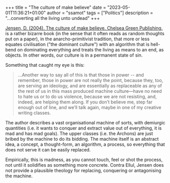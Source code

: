 +++
title = "The culture of make believe"
date = "2023-05-01T11:36:21+01:00"
author = "ssamot"
tags = ["Politics"]
description = "...converting all the living unto undead"
+++

[Jensen, D. (2004). The culture of make believe. Chelsea Green Publishing.](https://books.google.co.uk/books?id=v2l39w5AtIMC) is a rather bizarre book (in the sense that it often reads as random thoughts put on a paper), in the anarcho-primitivist tradition, that more or less equates civilisation ("the dominant culture") with an algorithm that is hell-bend on dominating everything and treats the living as means to an end, as objects. In other words, our culture is in a permanent state of sin. 

Something that caught my eye is this:  


> ...Another way to say all of this is that those in power -- and remember, those in power are not really the point,
because they, too, are serving an ideology, and are essentially as replaceable as any of the rest of us in this mass
produced machine culture—have no need to hate us or to do us violence, because we are not resisting, and,
indeed, are helping them along. If you don’t believe me, step far enough out of line, and we’ll talk again, maybe in
one of my creative writing classes. 


The author describes a vast organisational machine of sorts, with demiurgic quantities (i.e. it wants to conquer and extract value out of everything, it is mad and has mad goals). The upper classes (i.e. the Archons) are just bribed by the machine to do its bidding. The machine itself is an abstract idea, a concept, a thought-form, an algorithm, a process, so everything that does not serve it can be easily replaced. 

Empirically, this is madness, as you cannot touch, feel or shot the process, not until it solidifies as something more concrete. Contra Ellul, Jensen does not provide a plausible theology for replacing, conquering or antagonising the machine. 
